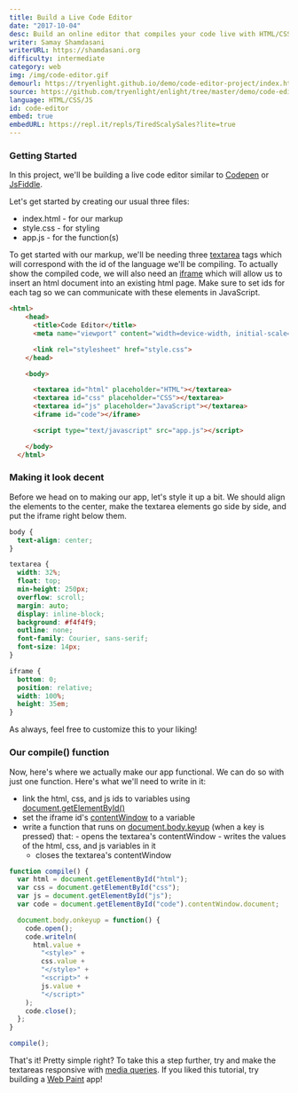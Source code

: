 ```yaml
---
title: Build a Live Code Editor
date: "2017-10-04"
desc: Build an online editor that compiles your code live with HTML/CSS/JS
writer: Samay Shamdasani
writerURL: https://shamdasani.org
difficulty: intermediate
category: web
img: /img/code-editor.gif
demourl: https://tryenlight.github.io/demo/code-editor-project/index.html
source: https://github.com/tryenlight/enlight/tree/master/demo/code-editor-project
language: HTML/CSS/JS
id: code-editor
embed: true
embedURL: https://repl.it/repls/TiredScalySales?lite=true
---
```


### Getting Started

In this project, we'll be building a live code editor similar to <a href="https://codepen.io" class="underline">Codepen</a> or <a href="https://jsfiddle.net" class="underline">JsFiddle</a>.

Let's get started by creating our usual three files:

- index.html - for our markup
- style.css - for styling
- app.js - for the function(s)

To get started with our markup, we'll be needing three <a href="https://developer.mozilla.org/en-US/docs/Web/HTML/Element/textarea" class="underline">textarea</a> tags which will correspond with the id of the language we'll be compiling. To actually show the compiled code, we will also need an <a href="https://developer.mozilla.org/en-US/docs/Web/HTML/Element/iframe" class="underline">iframe</a> which will allow us to insert an html document into an existing html page. Make sure to set ids for each tag so we can communicate with these elements in JavaScript.

```html
<html>
    <head>
      <title>Code Editor</title>
      <meta name="viewport" content="width=device-width, initial-scale=1">

      <link rel="stylesheet" href="style.css">
    </head>

    <body>

      <textarea id="html" placeholder="HTML"></textarea>
      <textarea id="css" placeholder="CSS"></textarea>
      <textarea id="js" placeholder="JavaScript"></textarea>
      <iframe id="code"></iframe>

      <script type="text/javascript" src="app.js"></script>

    </body>
  </html>
```

### Making it look decent

Before we head on to making our app, let's style it up a bit. We should align the elements to the center, make the textarea elements go side by side, and put the iframe right below them.

```css
body {
  text-align: center;
}

textarea {
  width: 32%;
  float: top;
  min-height: 250px;
  overflow: scroll;
  margin: auto;
  display: inline-block;
  background: #f4f4f9;
  outline: none;
  font-family: Courier, sans-serif;
  font-size: 14px;
}

iframe {
  bottom: 0;
  position: relative;
  width: 100%;
  height: 35em;
}
```

As always, feel free to customize this to your liking!

### Our compile() function

Now, here's where we actually make our app functional. We can do so with just one function. Here's what we'll need to write in it:

- link the html, css, and js ids to variables using <a href="https://developer.mozilla.org/en-US/docs/Web/API/Document/getElementById" class="underline">document.getElementById()</a>
- set the iframe id's <a href="https://developer.mozilla.org/en-US/docs/Web/API/HTMLIFrameElement/contentWindow" class="underline">contentWindow</a> to a variable
- write a function that runs on <a href="https://developer.mozilla.org/en-US/docs/Web/Events/keyup" class="underline">document.body.keyup</a> (when a key is pressed) that: - opens the textarea's contentWindow - writes the values of the html, css, and js variables in it
  - closes the textarea's contentWindow

```js
function compile() {
  var html = document.getElementById("html");
  var css = document.getElementById("css");
  var js = document.getElementById("js");
  var code = document.getElementById("code").contentWindow.document;

  document.body.onkeyup = function() {
    code.open();
    code.writeln(
      html.value +
        "<style>" +
        css.value +
        "</style>" +
        "<script>" +
        js.value +
        "</script>"
    );
    code.close();
  };
}

compile();
```

<p>
That's it! Pretty simple right? To take this a step further, try and make the textareas responsive with  <a href="https://developer.mozilla.org/en-US/docs/Web/CSS/Media_Queries/Using_media_queries" class="underline">media queries</a>. If you liked this tutorial, try building a <a href="/web-paint.html" class="underline"> Web Paint</a> app!
